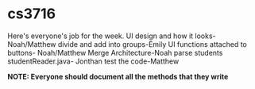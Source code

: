 cs3716
======
Here's everyone's job for the week.
UI design and how it looks- Noah/Matthew
divide and add into groups-Emily
UI functions attached to buttons- Noah/Matthew
Merge Architecture-Noah
parse students studentReader.java- Jonthan
test the code-Matthew

**NOTE: Everyone should document all the methods that they write**
